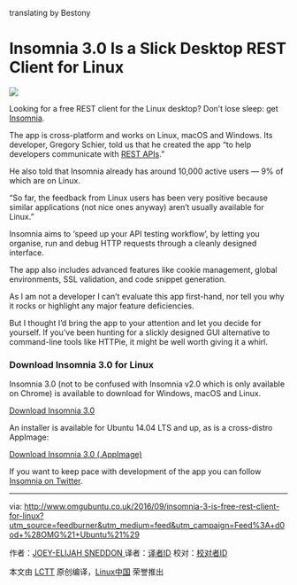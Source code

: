 translating by Bestony

Insomnia 3.0 Is a Slick Desktop REST Client for Linux
=====

![](http://www.omgubuntu.co.uk/wp-content/uploads/2016/09/insomnia-app-screenshot.png)

Looking for a free REST client for the Linux desktop? Don’t lose sleep: get [Insomnia][1].

The app is cross-platform and works on Linux, macOS and Windows. Its developer, Gregory Schier, told us that he created the app “to help developers communicate with [REST APIs][2].”

He also told that Insomnia already has around 10,000 active users — 9% of which are on Linux.

“So far, the feedback from Linux users has been very positive because similar applications (not nice ones anyway) aren’t usually available for Linux.”

Insomnia aims to ‘speed up your API testing workflow’, by letting you organise, run and debug HTTP requests through a cleanly designed interface.

The app also includes advanced features like cookie management, global environments, SSL validation, and code snippet generation.

As I am not a developer I can’t evaluate this app first-hand, nor tell you why it rocks or highlight any major feature deficiencies.

But I thought I’d bring the app to your attention and let you decide for yourself. If you’ve been hunting for a slickly designed GUI alternative to command-line tools like HTTPie, it might be well worth giving it a whirl.

### Download Insomnia 3.0 for Linux

Insomnia 3.0 (not to be confused with Insomnia v2.0 which is only available on Chrome) is available to download for Windows, macOS and Linux.

[Download Insomnia 3.0][4]

An installer is available for Ubuntu 14.04 LTS and up, as is a cross-distro AppImage:

[Download Insomnia 3.0 (.AppImage)][5]

If you want to keep pace with development of the app you can follow [Insomnia on Twitter][6].


--------------------------------------------------------------------------------

via: http://www.omgubuntu.co.uk/2016/09/insomnia-3-is-free-rest-client-for-linux?utm_source=feedburner&utm_medium=feed&utm_campaign=Feed%3A+d0od+%28OMG%21+Ubuntu%21%29

作者：[JOEY-ELIJAH SNEDDON ][a]
译者：[译者ID](https://github.com/译者ID)
校对：[校对者ID](https://github.com/校对者ID)

本文由 [LCTT](https://github.com/LCTT/TranslateProject) 原创编译，[Linux中国](https://linux.cn/) 荣誉推出

[a]: https://plus.google.com/117485690627814051450/?rel=author
[1]: http://insomnia.rest/
[2]: https://en.wikipedia.org/wiki/Representational_state_transfer
[3]: https://github.com/jkbrzt/httpie
[4]: https://insomnia.rest/download/
[5]: https://builds.insomnia.rest/downloads/linux/latest
[6]: https://twitter.com/GetInsomnia
